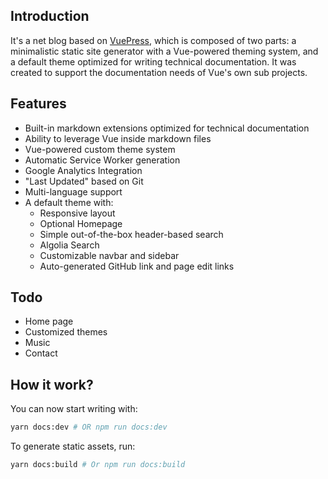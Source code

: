 ## Introduction

It's a net blog based on [VuePress](https://vuepress.vuejs.org/), which is composed of two parts: a minimalistic static site generator with a Vue-powered theming system, and a default theme optimized for writing technical documentation. It was created to support the documentation needs of Vue's own sub projects.

## Features

- Built-in markdown extensions optimized for technical documentation
- Ability to leverage Vue inside markdown files
- Vue-powered custom theme system
- Automatic Service Worker generation
- Google Analytics Integration
- "Last Updated" based on Git
- Multi-language support
- A default theme with:
  - Responsive layout
  - Optional Homepage
  - Simple out-of-the-box header-based search
  - Algolia Search
  - Customizable navbar and sidebar
  - Auto-generated GitHub link and page edit links

## Todo

- Home page 
- Customized themes
- Music
- Contact

## How it work?
You can now start writing with:
```sh
yarn docs:dev # OR npm run docs:dev
```
To generate static assets, run:
```sh
yarn docs:build # Or npm run docs:build
```